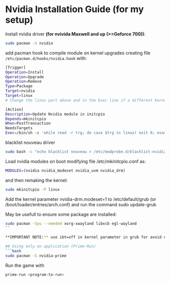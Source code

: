 # Nvidia Installation Guide (for my setup)

Install nvidia driver **(for nvivida Maxwell and up (>=Geforce 700))**:
```bash
sudo pacman -S nvidia
```
add pacman hook to compile module on kernel upgrades creating file `/etc/pacman.d/hooks/nvidia.hook` with:
```bash
[Trigger]
Operation=Install
Operation=Upgrade
Operation=Remove
Type=Package
Target=nvidia
Target=linux
# Change the linux part above and in the Exec line if a different kernel is used

[Action]
Description=Update Nvidia module in initcpio
Depends=mkinitcpio
When=PostTransaction
NeedsTargets
Exec=/bin/sh -c 'while read -r trg; do case $trg in linux) exit 0; esac; done; /usr/bin/mkinitcpio -P'
```
blacklist nouveau driver
```bash
sudo bash -c "echo blacklist nouveau > /etc/modprobe.d/blacklist-nvidia-nouveau.conf"
```
Load nvidia modules on boot modifying file /etc/mkinitcpio.conf as:
```bash
MODULES=(nvidia nvidia_modeset nvidia_uvm nvidia_drm)
```
and then remaking the kernel:
```bash
sudo mkinitcpio -P linux
```
Add the kernel parameter nvidia-drm.modeset=1 to /etc/default/grub (or /boot/loader/entries/arch.conf) and run the command sudo update-grub

May be usefull to ensure some package are installed:
```sh
sudo pacman -Syu --needed xorg-xwayland libxcb egl-wayland
``

**IMPORTANT NOTE:** use ibt=off in kernel parameter in grub for avoid not booting (problem with intel)

## Using only on application (Prime-Run)
```bash
sudo pacman -S nvidia-prime
```

Run the game with
```bash
prime-run <program-to-run>
```
